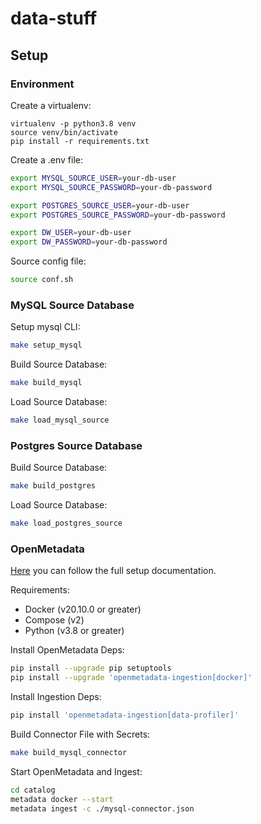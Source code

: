 # data-stuff

## Setup

### Environment
Create a virtualenv:
```
virtualenv -p python3.8 venv
source venv/bin/activate
pip install -r requirements.txt
```

Create a .env file:
```bash
export MYSQL_SOURCE_USER=your-db-user
export MYSQL_SOURCE_PASSWORD=your-db-password

export POSTGRES_SOURCE_USER=your-db-user
export POSTGRES_SOURCE_PASSWORD=your-db-password

export DW_USER=your-db-user
export DW_PASSWORD=your-db-password
```

Source config file:
```bash
source conf.sh
```

### MySQL Source Database

Setup mysql CLI:
```bash
make setup_mysql
```

Build Source Database:
```bash
make build_mysql
```

Load Source Database:
```bash
make load_mysql_source
```

### Postgres Source Database

Build Source Database:
```bash
make build_postgres
```

Load Source Database:
```bash
make load_postgres_source
```

### OpenMetadata

[Here](https://docs.open-metadata.org/install/run-openmetadata) you can follow the full setup documentation.

Requirements:
- Docker (v20.10.0 or greater)
- Compose (v2)
- Python (v3.8 or greater)

Install OpenMetadata Deps:
```bash
pip install --upgrade pip setuptools
pip install --upgrade 'openmetadata-ingestion[docker]'
```

Install Ingestion Deps:
```bash
pip install 'openmetadata-ingestion[data-profiler]'
```

Build Connector File with Secrets:
```bash
make build_mysql_connector
```

Start OpenMetadata and Ingest:
```bash
cd catalog
metadata docker --start
metadata ingest -c ./mysql-connector.json
```
